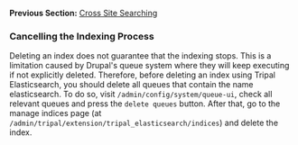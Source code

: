 **Previous Section:** [Cross Site Searching](cross-site-search.md)

### Cancelling the Indexing Process
Deleting an index does not guarantee that the indexing stops. This is a limitation caused by Drupal's queue system where
they will keep executing if not explicitly deleted. Therefore, before deleting an index using Tripal Elasticsearch,
you should delete all queues that contain the name elasticsearch. To do so, visit `/admin/config/system/queue-ui`, check
all relevant queues and press the  `delete queues` button. After that, go to the manage indices page
(at `/admin/tripal/extension/tripal_elasticsearch/indices`) and delete the index.
